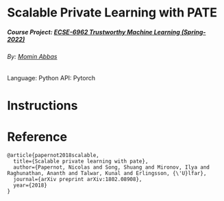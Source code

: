 # Scalable Private Learning with PATE
##### Course Project: [ECSE-6962 Trustworthy Machine Learning (Spring-2022)](https://piazza.com/class/ky4olbgarmr2du)
###### By: [Momin Abbas](https://mominabbas.github.io/)



Language: Python
API: Pytorch

# Instructions


# Reference
```
@article{papernot2018scalable,
  title={Scalable private learning with pate},
  author={Papernot, Nicolas and Song, Shuang and Mironov, Ilya and Raghunathan, Ananth and Talwar, Kunal and Erlingsson, {\'U}lfar},
  journal={arXiv preprint arXiv:1802.08908},
  year={2018}
}
```

